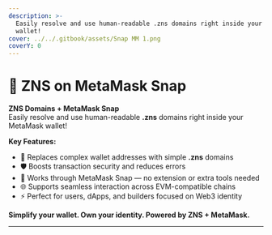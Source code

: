 ```yaml
---
description: >-
  Easily resolve and use human-readable .zns domains right inside your MetaMask
  wallet!
cover: ../../.gitbook/assets/Snap MM 1.png
coverY: 0
---
```


# 🦊 ZNS on MetaMask Snap

**ZNS Domains + MetaMask Snap**\
Easily resolve and use human-readable **.zns** domains right inside your MetaMask wallet!

**Key Features:**

* 🔄 Replaces complex wallet addresses with simple **.zns** domains
* 🛡️ Boosts transaction security and reduces errors
* 🧩 Works through MetaMask Snap — no extension or extra tools needed
* 🌐 Supports seamless interaction across EVM-compatible chains
* ⚡ Perfect for users, dApps, and builders focused on Web3 identity

**Simplify your wallet. Own your identity. Powered by ZNS + MetaMask.**

***

